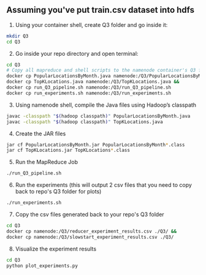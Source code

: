 ## Assuming you've put train.csv dataset into hdfs

1. Using your container shell, create Q3 folder and go inside it:
```sh
mkdir Q3
cd Q3
```
2. Go inside your repo directory and open terminal:
```sh
cd Q3
# Copy all mapreduce and shell scripts to the namenode container's Q3 folder
docker cp PopularLocationsByMonth.java namenode:/Q3/PopularLocationsByMonth.java &&
docker cp TopKLocations.java namenode:/Q3/TopKLocations.java &&
docker cp run_Q3_pipeline.sh namenode:/Q3/run_Q3_pipeline.sh
docker cp run_experiments.sh namenode:/Q3/run_experiments.sh
```

3. Using namenode shell, compile the Java files using Hadoop’s classpath
```sh
javac -classpath "$(hadoop classpath)" PopularLocationsByMonth.java
javac -classpath "$(hadoop classpath)" TopKLocations.java
```

4. Create the JAR files
```sh
jar cf PopularLocationsByMonth.jar PopularLocationsByMonth*.class
jar cf TopKLocations.jar TopKLocations*.class
```

5. Run the MapReduce Job
```sh
./run_Q3_pipeline.sh
```
6. Run the experiments (this will output 2 csv files that you need to copy back to repo's Q3 folder for plots)
```sh
./run_experiments.sh
```
7. Copy the csv files generated back to your repo's Q3 folder
```sh
cd Q3
docker cp namenode:/Q3/reducer_experiment_results.csv ./Q3/ &&
docker cp namenode:/Q3/slowstart_experiment_results.csv ./Q3/
```
8. Visualize the experiment results
```sh
cd Q3
python plot_experiments.py
```